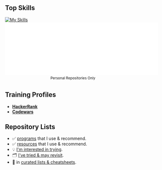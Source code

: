 ## Top Skills
[![My Skills](https://skillicons.dev/icons?i=go,postgres,bash,html,css,js,wordpress,cloudflare&perline=8)](https://github.com/JonVojtush)  <!--git,ts,react,azure,nextjs,graphql,nodejs,githubactions,kali,postman,pytorch,tensorflow,sqlite,nginx,jquery,md,bootstrap,wasm,python,regex,mysql,sass,php,docker,gcp,github,debian,raspberrypi,vscode-->
![Metrics](/github-metrics.svg)  <!-- TODO: Allow markdown and other languages + repos -->
&nbsp; &nbsp; &nbsp; &nbsp; &nbsp; &nbsp; &nbsp; &nbsp; &nbsp; &nbsp; &nbsp; &nbsp; &nbsp; &nbsp; &nbsp; &nbsp; &nbsp; &nbsp; &nbsp; <sup>Personal Repositories Only</sup>
<!-- TODO: Add lines of code -->

## Training Profiles
* __[HackerRank](https://hackerrank.com/profile/jonathanvojtush)__
* __[Codewars](https://codewars.com/users/JonathanVojtush)__

## Repository Lists
  - ✅ [programs](https://github.com/stars/JonVojtush/lists/programs-i-use) that I use & recommend.
  - ✅ [resources](https://github.com/stars/JonVojtush/lists/software-extensions-i-use) that I use & recommend.
  - 💡 [I'm interested in trying](https://github.com/stars/JonVojtush/lists/interested-in).
  - 🗂️ [I've tried & may revisit](https://github.com/stars/JonVojtush/lists/archives).
  - 🧾 in [curated lists & cheatsheets](https://github.com/stars/JonVojtush/lists/lists-cheat-sheets).

<!-- 
  TODO: https://docs.github.com/en/actions/monitoring-and-troubleshooting-workflows/monitoring-workflows/adding-a-workflow-status-badge
  * Playground: https://metrics.lecoq.io
-->
